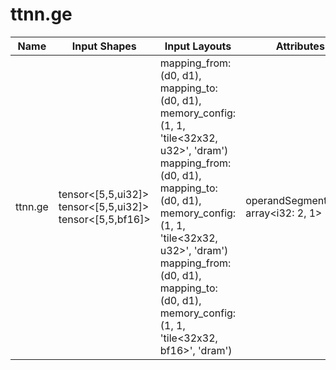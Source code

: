 # ttnn.ge

| Name | Input Shapes | Input Layouts | Attributes | Output Shapes | Output Layouts | PCC | ATOL |
|------|--------------|---------------|------------|---------------|----------------|-----|------|
| ttnn.ge | tensor<[5,5,ui32]> <br> tensor<[5,5,ui32]> <br> tensor<[5,5,bf16]> | mapping_from: (d0, d1), mapping_to: (d0, d1), memory_config: (1, 1, 'tile<32x32, u32>', 'dram') <br> mapping_from: (d0, d1), mapping_to: (d0, d1), memory_config: (1, 1, 'tile<32x32, u32>', 'dram') <br> mapping_from: (d0, d1), mapping_to: (d0, d1), memory_config: (1, 1, 'tile<32x32, bf16>', 'dram') | operandSegmentSizes: array<i32: 2, 1> | tensor<[5,5,bf16]> | mapping_from: (d0, d1), mapping_to: (d0, d1), memory_config: (1, 1, 'tile<32x32, bf16>', 'dram') | nan | nan |
